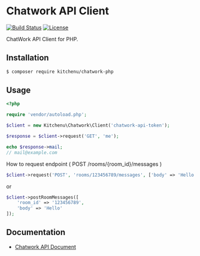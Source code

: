 # Chatwork API Client

[![Build Status](https://travis-ci.org/kitchenu/chatwork-php.svg?branch=master)](https://travis-ci.org/kitchenu/chatwork-php)
[![License](https://poser.pugx.org/kitchenu/chatwork-php/license)](https://packagist.org/packages/kitchenu/chatwork-php)

ChatWork API Client for PHP.

## Installation

```bash
$ composer require kitchenu/chatwork-php
```
## Usage

```php
<?php

require 'vendor/autoload.php';

$client = new Kitchenu\Chatwork\Client('chatwork-api-token');

$response = $client->request('GET', 'me');

echo $response->mail;
// mail@example.com
```

How to request endpoint ( POST /rooms/{room_id}/messages )

```php
$client->request('POST', 'rooms/123456789/messages', ['body' => 'Hello']);
```

or

```php
$client->postRoomMessages([
    'room_id' => '123456789',
    'body' => 'Hello'
]);
```

## Documentation

- [Chatwork API Document](http://developer.chatwork.com/ja/)